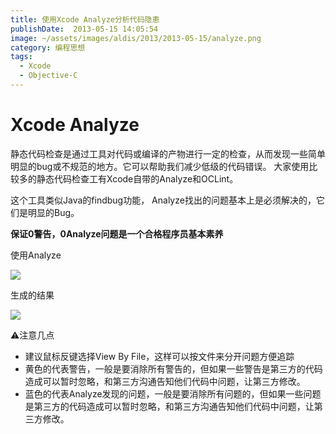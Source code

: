 ```yaml
---
title: 使用Xcode Analyze分析代码隐患
publishDate:  2013-05-15 14:05:54
image: ~/assets/images/aldis/2013/2013-05-15/analyze.png
category: 编程思想
tags:
  - Xcode
  - Objective-C
---
```


# Xcode Analyze

静态代码检查是通过工具对代码或编译的产物进行一定的检查，从而发现一些简单明显的bug或不规范的地方。它可以帮助我们减少低级的代码错误。
大家使用比较多的静态代码检查工有Xcode自带的Analyze和OCLint。

这个工具类似Java的findbug功能， Analyze找出的问题基本上是必须解决的，它们是明显的Bug。

**保证0警告，0Analyze问题是一个合格程序员基本素养**

使用Analyze

![](~/assets/images/aldis/2013/2013-05-15/analyze.png)

生成的结果

<!-- more -->

![](~/assets/images/aldis/2013/2013-05-15/analyze-result.png)

⚠️注意几点
* 建议鼠标反键选择View By File，这样可以按文件来分开问题方便追踪
* 黄色的代表警告，一般是要消除所有警告的，但如果一些警告是第三方的代码造成可以暂时忽略，和第三方沟通告知他们代码中问题，让第三方修改。
* 蓝色的代表Analyze发现的问题，一般是要消除所有问题的，但如果一些问题是第三方的代码造成可以暂时忽略，和第三方沟通告知他们代码中问题，让第三方修改。